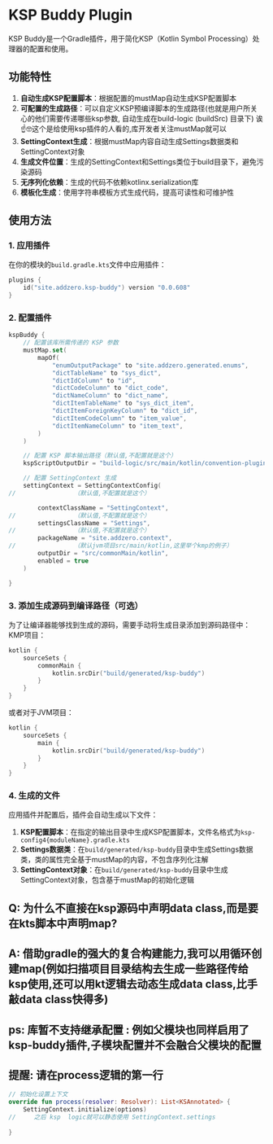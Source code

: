 # KSP Buddy Plugin

KSP Buddy是一个Gradle插件，用于简化KSP（Kotlin Symbol Processing）处理器的配置和使用。

## 功能特性

1. **自动生成KSP配置脚本**：根据配置的mustMap自动生成KSP配置脚本
2. **可配置的生成路径**：可以自定义KSP预编译脚本的生成路径(也就是用户所关心的他们需要传递哪些ksp参数, 自动生成在build-logic (buildSrc) 目录下) 诶☝️🤓这个是给使用ksp插件的人看的,库开发者关注mustMap就可以
3. **SettingContext生成**：根据mustMap内容自动生成Settings数据类和SettingContext对象
4. **生成文件位置**：生成的SettingContext和Settings类位于build目录下，避免污染源码
5. **无序列化依赖**：生成的代码不依赖kotlinx.serialization库
6. **模板化生成**：使用字符串模板方式生成代码，提高可读性和可维护性

## 使用方法

### 1. 应用插件

在你的模块的`build.gradle.kts`文件中应用插件：

```kotlin
plugins {
    id("site.addzero.ksp-buddy") version "0.0.608"
}
```

### 2. 配置插件

```kotlin
kspBuddy {
    // 配置该库所需传递的 KSP 参数
    mustMap.set(
        mapOf(
            "enumOutputPackage" to "site.addzero.generated.enums",
            "dictTableName" to "sys_dict",
            "dictIdColumn" to "id",
            "dictCodeColumn" to "dict_code",
            "dictNameColumn" to "dict_name",
            "dictItemTableName" to "sys_dict_item",
            "dictItemForeignKeyColumn" to "dict_id",
            "dictItemCodeColumn" to "item_value",
            "dictItemNameColumn" to "item_text",
        )
    )

    // 配置 KSP 脚本输出路径（默认值,不配置就是这个）
    kspScriptOutputDir = "build-logic/src/main/kotlin/convention-plugins/generated"

    // 配置 SettingContext 生成
    settingContext = SettingContextConfig(
//                （默认值,不配置就是这个）

        contextClassName = "SettingContext",
//                （默认值,不配置就是这个）
        settingsClassName = "Settings",
//                （默认值,不配置就是这个）
        packageName = "site.addzero.context",
//                （默认jvm项目src/main/kotlin,这里举个kmp的例子）
        outputDir = "src/commonMain/kotlin",
        enabled = true
    )

}
```

### 3. 添加生成源码到编译路径（可选）

为了让编译器能够找到生成的源码，需要手动将生成目录添加到源码路径中：
KMP项目：
```kotlin
kotlin {
    sourceSets {
        commonMain {
            kotlin.srcDir("build/generated/ksp-buddy")
        }
    }
}
```

或者对于JVM项目：

```kotlin
kotlin {
    sourceSets {
        main {
            kotlin.srcDir("build/generated/ksp-buddy")
        }
    }
}
```

### 4. 生成的文件

应用插件并配置后，插件会自动生成以下文件：

1. **KSP配置脚本**：在指定的输出目录中生成KSP配置脚本，文件名格式为`ksp-config4{moduleName}.gradle.kts`
2. **Settings数据类**：在`build/generated/ksp-buddy`目录中生成Settings数据类，类的属性完全基于mustMap的内容，不包含序列化注解
3. **SettingContext对象**：在`build/generated/ksp-buddy`目录中生成SettingContext对象，包含基于mustMap的初始化逻辑
## Q: 为什么不直接在ksp源码中声明data class,而是要在kts脚本中声明map?
## A: 借助gradle的强大的复合构建能力,我可以用循环创建map(例如扫描项目目录结构去生成一些路径传给ksp使用,还可以用kt逻辑去动态生成data class,比手敲data class快得多)
## ps: 库暂不支持继承配置 : 例如父模块也同样启用了ksp-buddy插件,子模块配置并不会融合父模块的配置
## 提醒: 请在process逻辑的第一行 
```kotlin
// 初始化设置上下文
override fun process(resolver: Resolver): List<KSAnnotated> {
    SettingContext.initialize(options)
//     之后 ksp  logic就可以静态使用 SettingContext.settings
    
}
```
